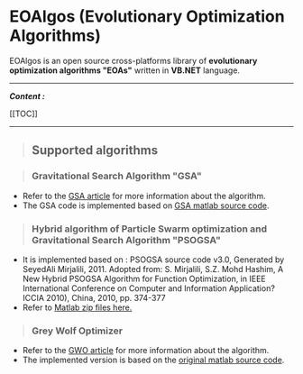 # EOAlgos (Evolutionary Optimization Algorithms)

EOAlgos is an open source cross-platforms library of **evolutionary optimization algorithms "EOAs"** written in **VB.NET** language. 

---
**_Content :_**

[[TOC]]

---

>## Supported algorithms 

>### Gravitational Search Algorithm "GSA"
* Refer to the [GSA article](https://www.sciencedirect.com/science/article/pii/S0020025509001200) for more information about the algorithm.
* The GSA code is implemented based on [GSA matlab source code](https://www.mathworks.com/matlabcentral/fileexchange/27756-gravitational-search-algorithm-gsa).

>### Hybrid algorithm of Particle Swarm optimization and Gravitational Search Algorithm "PSOGSA"
* It is implemented based on : PSOGSA source code v3.0, Generated by SeyedAli Mirjalili, 2011. 
Adopted from: S. Mirjalili, S.Z. Mohd Hashim, A New Hybrid PSOGSA Algorithm for Function Optimization, in IEEE International Conference on Computer and Information Application?ICCIA 2010), China, 2010, pp. 374-377
* Refer to [Matlab zip files here.](www.alimirjalili.com/SourceCodes/PSOGSA.zip)

>### Grey Wolf Optimizer
* Refer to the [GWO article](https://www.sciencedirect.com/science/article/abs/pii/S0965997813001853) for more information about the algorithm.
* The implemented version is based on the [original matlab source code](http://www.alimirjalili.com/GWO.html). 